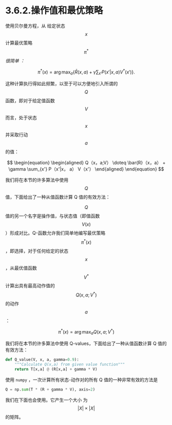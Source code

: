 # 3.6.2.操作值和最优策略

使用贝尔曼方程，从 给定状态 $$x$$ 计算最优策略 $$\pi^*$$ _很简单 ：_&#x20;

$$
\begin{equation}
\pi^*(x) = \arg
\max_a  \left\{ \bar{R}(x,a) + \gamma \sum_{x'} P(x'|x, a) V^*(x')   \right\}.
\end{equation}
$$

这种计算执行得如此频繁，以至于可以方便地引入所谓的 $$Q$$函数，即对于给定值函数 $$V$$ 而言，处于状态 $$x$$并采取行动 $$a$$ 的值：

$$
\begin{equation} \begin{aligned} Q（x，a;V） \doteq \bar{R}（x，a） + \gamma \sum_{x'} P（x'|x， a） V（x'） \end{aligned} \end{equation}
$$

我们将在本节的许多算法中使用 $$Q$$ 值，下面给出了一种从值函数计算 Q 值的有效方法：

$$Q$$值的另一个名字是操作值，与状态值（即值函数$$V(x)$$）形成对比。Q-函数允许我们简单地编写最优策略$$\pi^*(x)$$，即选择，对于任何给定的状态$$x$$，从最优值函数$$V^*$$计算出具有最高动作值的$$Q(x,a;V^*)$$的动作$$a$$：

$$
\begin{equation}
\pi^*(x) = \arg \max_a  Q(x,a; V^*)
\end{equation}
$$

我们将在本节的许多算法中使用Q-values，下面给出了一种从值函数计算 Q 值的有效方法：

```python
def Q_value(V, x, a, gamma=0.9):
    """Calculate Q(x,a) from given value function"""
    return T[x,a] @ (R[x,a] + gamma * V)
```

使用 `numpy` ，一次计算所有状态-动作对的所有 Q 值的一种非常有效的方法是

```python
Q = np.sum(T * (R + gamma * V), axis=2)
```

我们在下面也会使用。它产生一个大小为$$|X| \times |X|$$ 的矩阵。
